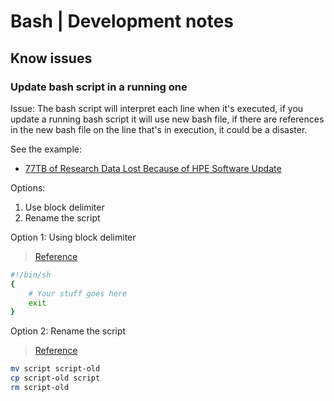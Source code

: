 # Bash | Development notes

## Know issues

### Update bash script in a running one

Issue:
The bash script will interpret each line when it's executed, if you update a running bash script it will use new bash file, if there are references in the new bash file on the line that's in execution, it could be a disaster.

See the example:

- [77TB of Research Data Lost Because of HPE Software Update](https://www.tomshardware.com/news/77tb-of-critical-research-data-lost-because-of-hpe-software-update)

Options:
1. Use block delimiter
2. Rename the script

Option 1: Using block delimiter
> [Reference](https://stackoverflow.com/questions/2336977/can-a-shell-script-indicate-that-its-lines-be-loaded-into-memory-initially/2337400#2337400)
``` bash
#!/bin/sh
{
    # Your stuff goes here
    exit
}
```

Option 2: Rename the script
> [Reference](https://stackoverflow.com/questions/2336977/can-a-shell-script-indicate-that-its-lines-be-loaded-into-memory-initially/2337400#2337400)
``` bash
mv script script-old
cp script-old script
rm script-old
```

